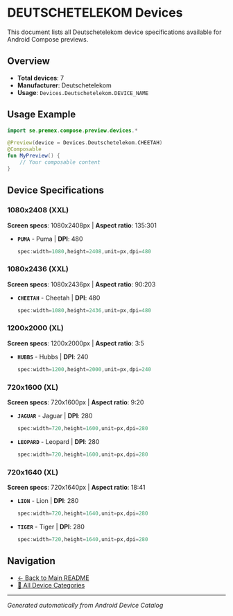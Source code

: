 # DEUTSCHETELEKOM Devices

This document lists all Deutschetelekom device specifications available for Android Compose previews.

## Overview

- **Total devices**: 7
- **Manufacturer**: Deutschetelekom
- **Usage**: `Devices.Deutschetelekom.DEVICE_NAME`

## Usage Example

```kotlin
import se.premex.compose.preview.devices.*

@Preview(device = Devices.Deutschetelekom.CHEETAH)
@Composable
fun MyPreview() {
    // Your composable content
}
```

## Device Specifications

### 1080x2408 (XXL)

**Screen specs**: 1080x2408px | **Aspect ratio**: 135:301

- **`PUMA`** - Puma | **DPI**: 480
  ```kotlin
  spec:width=1080,height=2408,unit=px,dpi=480
  ```

### 1080x2436 (XXL)

**Screen specs**: 1080x2436px | **Aspect ratio**: 90:203

- **`CHEETAH`** - Cheetah | **DPI**: 480
  ```kotlin
  spec:width=1080,height=2436,unit=px,dpi=480
  ```

### 1200x2000 (XL)

**Screen specs**: 1200x2000px | **Aspect ratio**: 3:5

- **`HUBBS`** - Hubbs | **DPI**: 240
  ```kotlin
  spec:width=1200,height=2000,unit=px,dpi=240
  ```

### 720x1600 (XL)

**Screen specs**: 720x1600px | **Aspect ratio**: 9:20

- **`JAGUAR`** - Jaguar | **DPI**: 280
  ```kotlin
  spec:width=720,height=1600,unit=px,dpi=280
  ```

- **`LEOPARD`** - Leopard | **DPI**: 280
  ```kotlin
  spec:width=720,height=1600,unit=px,dpi=280
  ```

### 720x1640 (XL)

**Screen specs**: 720x1640px | **Aspect ratio**: 18:41

- **`LION`** - Lion | **DPI**: 280
  ```kotlin
  spec:width=720,height=1640,unit=px,dpi=280
  ```

- **`TIGER`** - Tiger | **DPI**: 280
  ```kotlin
  spec:width=720,height=1640,unit=px,dpi=280
  ```

## Navigation

- [← Back to Main README](../../README.md)
- [📱 All Device Categories](../README.md)

---
*Generated automatically from Android Device Catalog*
